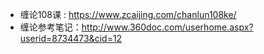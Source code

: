 - 缠论108课 : https://www.zcaijing.com/chanlun108ke/
- 缠论参考笔记：http://www.360doc.com/userhome.aspx?userid=8734473&cid=12